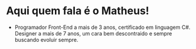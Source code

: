 # Aqui quem fala é o Matheus! 
- Programador Front-End a mais de 3 anos, certificado em linguagem C#. Designer a mais de 7 anos, um cara bem descontraido e sempre buscando evoluir sempre.
<div>
<img src="https://i.pinimg.com/originals/af/21/5e/af215e5fff666eac8ced013e66f9a6c1.gif" alt=""/>
